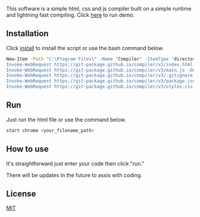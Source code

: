
This software is a simple html, css and js compiler built on a simple runtime and lightning fast compiling. Click [here](https://git-package.github.io/compiler/demo) to run demo.

## Installation

Click [install](https://git-package.github.io/compiler/v3/compiler.zip) to install the script or use the bash command below.

```bash
New-Item -Path "C:\Program Files\" -Name "Compiler" -ItemType "directory"
Invoke-WebRequest https://git-package.github.io/compiler/v3/index.html -OutFile C:\Program Files\Compiler\index.html
Invoke-WebRequest https://git-package.github.io/compiler/v3/main.js -OutFile C:\Program Files\Compiler\main.js
Invoke-WebRequest https://git-package.github.io/compiler/v3/.gitignore -OutFile C:\Program Files\Compiler\.gitignore
Invoke-WebRequest https://git-package.github.io/compiler/v3/package.json -OutFile C:\Program Files\Compiler\package.json
Invoke-WebRequest https://git-package.github.io/compiler/v3/styles.css -OutFile C:\Program Files\Compiler\styles.css
```

## Run

Just run the html file or use the command below.

```bash
start chrome <your_filename_path>
```

## How to use

It's straightforward just enter your code then click "run."

There will be updates in the future to assis with coding.

## License

[MIT](https://choosealicense.com/licenses/mit/)
